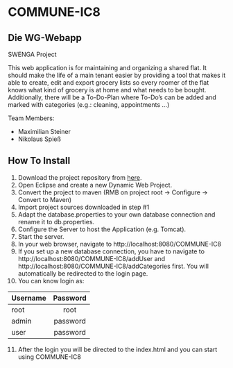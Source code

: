 # COMMUNE-IC8
## Die WG-Webapp

SWENGA Project


This web application is for maintaining and organizing a shared flat. It should make the life of a main tenant easier by providing a tool that makes it able to create, edit and export grocery lists so every roomer of the flat knows what kind of grocery is at home and what needs to be bought. Additionally, there will be a To-Do-Plan where To-Do’s can be added and marked with categories (e.g.: cleaning, appointments ...)


Team Members:
- Maximilian Steiner
- Nikolaus Spieß

## How To Install
1. Download the project repository from [here](https://github.com/MrBrown1992/COMMUNE-IC8/).
2. Open Eclipse and create a new Dynamic Web Project.
3. Convert the project to maven (RMB on project root -> Configure -> Convert to Maven)
4. Import project sources downloaded in step #1
5. Adapt the database.properties to your own database connection and rename it to db.properties.
6. Configure the Server to host the Application (e.g. Tomcat).
7. Start the server.
8. In your web browser, navigate to http://localhost:8080/COMMUNE-IC8
9. If you set up a new database connection, you have to navigate to http://localhost:8080/COMMUNE-IC8/addUser and http://localhost:8080/COMMUNE-IC8/addCategories first. You will automatically be redirected to the login page.
10. You can know login as:

| Username        | Password           |
| ------------- |:-------------:|
| root      | root |
| admin      | password      |
| user | password      |

11. After the login you will be directed to the index.html and you can start using COMMUNE-IC8
